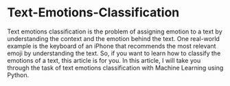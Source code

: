 # Text-Emotions-Classification
Text emotions classification is the problem of assigning emotion to a text by understanding the context and the emotion behind the text. One real-world example is the keyboard of an iPhone that recommends the most relevant emoji by understanding the text. So, if you want to learn how to classify the emotions of a text, this article is for you. In this article, I will take you through the task of text emotions classification with Machine Learning using Python.
